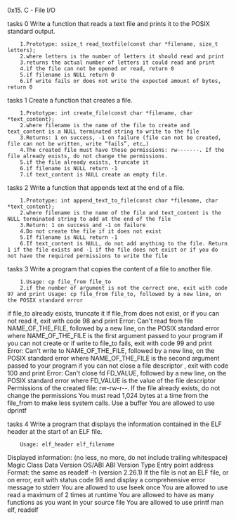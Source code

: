 0x15. C - File I/O

tasks 0	Write a function that reads a text file and prints it to the POSIX standard output.
		
		1.Prototype: ssize_t read_textfile(const char *filename, size_t letters);
		2.where letters is the number of letters it should read and print
		3.returns the actual number of letters it could read and print
		4.if the file can not be opened or read, return 0
		5.if filename is NULL return 0
		6.if write fails or does not write the expected amount of bytes, return 0


tasks 1	Create a function that creates a file.

		1.Prototype: int create_file(const char *filename, char *text_content);
		2.where filename is the name of the file to create and text_content is a NULL terminated string to write to the file
		3.Returns: 1 on success, -1 on failure (file can not be created, file can not be written, write “fails”, etc…)
		4.The created file must have those permissions: rw-------. If the file already exists, do not change the permissions.
		5.if the file already exists, truncate it
		6.if filename is NULL return -1
		7.if text_content is NULL create an empty file.


tasks 2	Write a function that appends text at the end of a file.

		1.Prototype: int append_text_to_file(const char *filename, char *text_content);
		2.where filename is the name of the file and text_content is the NULL terminated string to add at the end of the file
		3.Return: 1 on success and -1 on failure
		4.Do not create the file if it does not exist
		5.If filename is NULL return -1
		6.If text_content is NULL, do not add anything to the file. Return 1 if the file exists and -1 if the file does not exist or if you do not have the required permissions to write the file


tasks 3	Write a program that copies the content of a file to another file.

		1.Usage: cp file_from file_to
		2.if the number of argument is not the correct one, exit with code 97 and print Usage: cp file_from file_to, followed by a new line, on the POSIX standard error
if file_to already exists, truncate it
if file_from does not exist, or if you can not read it, exit with code 98 and print Error: Can't read from file NAME_OF_THE_FILE, followed by a new line, on the POSIX standard error
where NAME_OF_THE_FILE is the first argument passed to your program
if you can not create or if write to file_to fails, exit with code 99 and print Error: Can't write to NAME_OF_THE_FILE, followed by a new line, on the POSIX standard error
where NAME_OF_THE_FILE is the second argument passed to your program
if you can not close a file descriptor , exit with code 100 and print Error: Can't close fd FD_VALUE, followed by a new line, on the POSIX standard error
where FD_VALUE is the value of the file descriptor
Permissions of the created file: rw-rw-r--. If the file already exists, do not change the permissions
You must read 1,024 bytes at a time from the file_from to make less system calls. Use a buffer
You are allowed to use dprintf


tasks 4	Write a program that displays the information contained in the ELF header at the start of an ELF file.

		Usage: elf_header elf_filename
Displayed information: (no less, no more, do not include trailing whitespace)
Magic
Class
Data
Version
OS/ABI
ABI Version
Type
Entry point address
Format: the same as readelf -h (version 2.26.1)
If the file is not an ELF file, or on error, exit with status code 98 and display a comprehensive error message to stderr
You are allowed to use lseek once
You are allowed to use read a maximum of 2 times at runtime
You are allowed to have as many functions as you want in your source file
You are allowed to use printf
man elf, readelf
